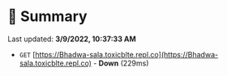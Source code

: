 # 📖 Summary
Last updated: **3/9/2022, 10:37:33 AM**

- `GET` [https://Bhadwa-sala.toxicblte.repl.co](https://Bhadwa-sala.toxicblte.repl.co) - **Down** (229ms)
